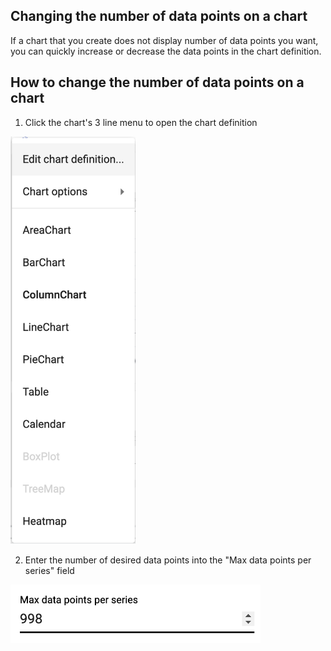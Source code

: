 ## Changing the number of data points on a chart
If a chart that you create does not display number of data points you want, you can quickly increase or decrease the data points in the chart definition.

## How to change the number of data points on a chart

1.  Click the chart's 3 line menu to open the chart definition

<img src="../assets/chart_sort_2.png"  style="width:200px" class="border"></img>

2.  Enter the number of desired data points into the "Max data points per series" field

<img src="../assets/chart_data_points_1.png"  style="width:400px" class="border"></img>

